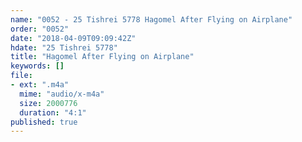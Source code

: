 ```yaml
---
name: "0052 - 25 Tishrei 5778 Hagomel After Flying on Airplane"
order: "0052"
date: "2018-04-09T09:09:42Z"
hdate: "25 Tishrei 5778"
title: "Hagomel After Flying on Airplane"
keywords: []
file:
- ext: ".m4a"
  mime: "audio/x-m4a"
  size: 2000776
  duration: "4:1"
published: true
---
```


